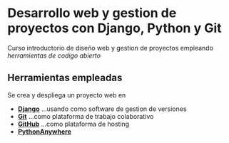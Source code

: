 # Desarrollo web y gestion de proyectos con Django, Python y Git

Curso introductorio de diseño web y gestion de proyectos empleando *herramientas de codigo abierto*

## Herramientas empleadas

Se crea y despliega un proyecto web en 
* [**Django**](https://www.djangoproject.com/)
...usando como software de gestion de versiones
* [**Git**](https://git-scm.com/)
...como plataforma de trabajo colaborativo
* [**GitHub**](github.com)
...como plataforma de hosting
* [**PythonAnywhere**](https://www.pythonanywhere.com)